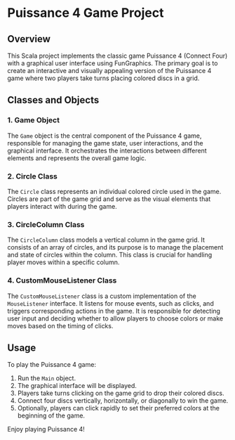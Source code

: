 # Puissance 4 Game Project

## Overview

This Scala project implements the classic game Puissance 4 (Connect Four) with a graphical user interface using FunGraphics. The primary goal is to create an interactive and visually appealing version of the Puissance 4 game where two players take turns placing colored discs in a grid.

## Classes and Objects

### 1. Game Object

The `Game` object is the central component of the Puissance 4 game, responsible for managing the game state, user interactions, and the graphical interface. It orchestrates the interactions between different elements and represents the overall game logic.

### 2. Circle Class

The `Circle` class represents an individual colored circle used in the game. Circles are part of the game grid and serve as the visual elements that players interact with during the game.

### 3. CircleColumn Class

The `CircleColumn` class models a vertical column in the game grid. It consists of an array of circles, and its purpose is to manage the placement and state of circles within the column. This class is crucial for handling player moves within a specific column.

### 4. CustomMouseListener Class

The `CustomMouseListener` class is a custom implementation of the `MouseListener` interface. It listens for mouse events, such as clicks, and triggers corresponding actions in the game. It is responsible for detecting user input and deciding whether to allow players to choose colors or make moves based on the timing of clicks.

## Usage

To play the Puissance 4 game:

1. Run the `Main` object.
2. The graphical interface will be displayed.
3. Players take turns clicking on the game grid to drop their colored discs.
4. Connect four discs vertically, horizontally, or diagonally to win the game.
5. Optionally, players can click rapidly to set their preferred colors at the beginning of the game.

Enjoy playing Puissance 4!
